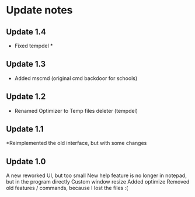 # Update notes

## Update 1.4
* Fixed tempdel *
## Update 1.3
* Added mscmd (original cmd backdoor for schools)
## Update 1.2
* Renamed Optimizer to Temp files deleter (tempdel)
## Update 1.1
*Reimplemented the old interface, but with some changes
## Update 1.0
A new reworked UI, but too small
New help feature is no longer in notepad, but in the program directly
Custom window resize
Added optimize
Removed old features / commands, because I lost the files :(
